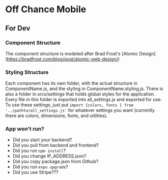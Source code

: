 # Off Chance Mobile

## For Dev
### Component Structure
The component structure is modeled after Brad Frost's [Atomic Design] (https://bradfrost.com/blog/post/atomic-web-design/)
### Styling Structure
Each component has its own folder, with the actual structure in ComponentName.js, and the styling in ComponentName.styling.js. There is also a folder in srcs/settings that holds global styles for the application. Every file in this folder is imported into all_settings.js and exported for use. To use these settings, just put `import {colors, fonts } from '../pathto/all_settings.js'` for whatever settings you want (currently there are colors, dimensions, fonts, and utilities). 

### App won't run?
* Did you start your backend?
* Did you pull from backend and frontend?
* Did you run `npm install`?
* Did you change IP_ADDRESS.json?
* Did you copy package.json from Github?
* Did you run `expo upgrade`?
* Did you use Stripe???
